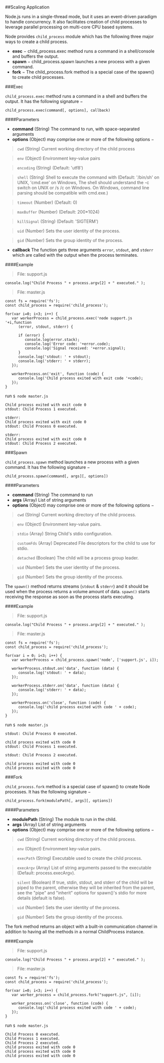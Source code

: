 ##Scaling Application

Node.js runs in a single-thread mode, but it uses an event-driven paradigm to handle concurrency. It also facilitates creation of child processes to leverage parallel processing on multi-core CPU based systems.

Node provides `child_process` module which has the following three major ways to create a child process.

* **exec** − child_process.exec method runs a command in a shell/console and buffers the output.
* **spawn** − child_process.spawn launches a new process with a given command.
* **fork** − The child_process.fork method is a special case of the spawn() to create child processes.

###Exec

`child_process.exec` method runs a command in a shell and buffers the output. It has the following signature −

```
child_process.exec(command[, options], callback)
```

####Parameters

* **command** (String) The command to run, with space-separated arguments
* **options** (Object) may comprise one or more of the following options −

> `cwd` (String) Current working directory of the child process

> `env` (Object) Environment key-value pairs

> `encoding` (String) (Default: 'utf8')

> `shell` (String) Shell to execute the command with (Default: '/bin/sh' on UNIX, 'cmd.exe' on Windows, The shell should understand the -c switch on UNIX or /s /c on Windows. On Windows, command line parsing should be compatible with cmd.exe.)

> `timeout` (Number) (Default: 0)

> `maxBuffer` (Number) (Default: 200*1024)

> `killSignal` (String) (Default: 'SIGTERM')

> `uid` (Number) Sets the user identity of the process.

> `gid` (Number) Sets the group identity of the process.

* **callback** The function gets three arguments `error`, `stdout`, and `stderr` which are called with the output when the process terminates.

####Example

> File: support.js

```
console.log("Child Process " + process.argv[2] + " executed." );
```

> File: master.js

```
const fs = require('fs');
const child_process = require('child_process');

for(var i=0; i<3; i++) {
   var workerProcess = child_process.exec('node support.js '+i,function 
      (error, stdout, stderr) {
      
      if (error) {
         console.log(error.stack);
         console.log('Error code: '+error.code);
         console.log('Signal received: '+error.signal);
      }
      console.log('stdout: ' + stdout);
      console.log('stderr: ' + stderr);
   });

   workerProcess.on('exit', function (code) {
      console.log('Child process exited with exit code '+code);
   });
}
```

run `$ node master.js`

```
Child process exited with exit code 0
stdout: Child Process 1 executed.

stderr:
Child process exited with exit code 0
stdout: Child Process 0 executed.

stderr:
Child process exited with exit code 0
stdout: Child Process 2 executed.
```

###Spawn

`child_process.spawn` method launches a new process with a given command. It has the following signature −

```
child_process.spawn(command[, args][, options])
```

####Parameters

* **command** (String) The command to run
* **args** (Array) List of string arguments
* **options** (Object) may comprise one or more of the following options −

> `cwd` (String) Current working directory of the child process.

> `env` (Object) Environment key-value pairs.

> `stdio` (Array) String Child's stdio configuration.

> `customFds` (Array) Deprecated File descriptors for the child to use for stdio.

> `detached` (Boolean) The child will be a process group leader.

> `uid` (Number) Sets the user identity of the process.

> `gid` (Number) Sets the group identity of the process.

The `spawn()` method returns streams (`stdout` & `stderr`) and it should be used when the process returns a volume amount of data. `spawn()` starts receiving the response as soon as the process starts executing.

####Example

> File: support.js

```
console.log("Child Process " + process.argv[2] + " executed." );
```

> File: master.js

```
const fs = require('fs');
const child_process = require('child_process');
 
for(var i = 0; i<3; i++) {
   var workerProcess = child_process.spawn('node', ['support.js', i]);

   workerProcess.stdout.on('data', function (data) {
      console.log('stdout: ' + data);
   });

   workerProcess.stderr.on('data', function (data) {
      console.log('stderr: ' + data);
   });

   workerProcess.on('close', function (code) {
      console.log('child process exited with code ' + code);
   });
}
```

run `$ node master.js`

```
stdout: Child Process 0 executed.

child process exited with code 0
stdout: Child Process 1 executed.

stdout: Child Process 2 executed.

child process exited with code 0
child process exited with code 0
```

###Fork

`child_process.fork` method is a special case of spawn() to create Node processes. It has the following signature −

```
child_process.fork(modulePath[, args][, options])
```

####Parameters

* **modulePath** (String) The module to run in the child.
* **args** (Array) List of string arguments
* **options** (Object) may comprise one or more of the following options −

> `cwd` (String) Current working directory of the child process.

> `env` (Object) Environment key-value pairs.

> `execPath` (String) Executable used to create the child process.

> `execArgv` (Array) List of string arguments passed to the executable (Default: process.execArgv).

> `silent` (Boolean) If true, stdin, stdout, and stderr of the child will be piped to the parent, otherwise they will be inherited from the parent, see the "pipe" and "inherit" options for spawn()'s stdio for more details (default is false).

> `uid` (Number) Sets the user identity of the process.

> `gid` (Number) Sets the group identity of the process.

The fork method returns an object with a built-in communication channel in addition to having all the methods in a normal ChildProcess instance.

####Example

> File: support.js

```
console.log("Child Process " + process.argv[2] + " executed." );
```

> File: master.js

```
const fs = require('fs');
const child_process = require('child_process');
 
for(var i=0; i<3; i++) {
   var worker_process = child_process.fork("support.js", [i]); 

   worker_process.on('close', function (code) {
      console.log('child process exited with code ' + code);
   });
}
```

run `$ node master.js`

```
Child Process 0 executed.
Child Process 1 executed.
Child Process 2 executed.
child process exited with code 0
child process exited with code 0
child process exited with code 0
```